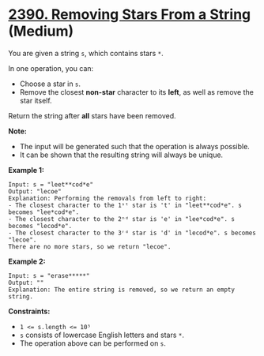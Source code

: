 # [2390. Removing Stars From a String][link] (Medium)

[link]: https://leetcode.com/problems/removing-stars-from-a-string/

You are given a string `s`, which contains stars `*`.

In one operation, you can:

- Choose a star in `s`.
- Remove the closest **non-star** character to its **left**, as well as remove the star itself.

Return the string after **all** stars have been removed.

**Note:**

- The input will be generated such that the operation is always possible.
- It can be shown that the resulting string will always be unique.

**Example 1:**

```
Input: s = "leet**cod*e"
Output: "lecoe"
Explanation: Performing the removals from left to right:
- The closest character to the 1ˢᵗ star is 't' in "leet**cod*e". s becomes "lee*cod*e".
- The closest character to the 2ⁿᵈ star is 'e' in "lee*cod*e". s becomes "lecod*e".
- The closest character to the 3ʳᵈ star is 'd' in "lecod*e". s becomes "lecoe".
There are no more stars, so we return "lecoe".
```

**Example 2:**

```
Input: s = "erase*****"
Output: ""
Explanation: The entire string is removed, so we return an empty string.
```

**Constraints:**

- `1 <= s.length <= 10⁵`
- `s` consists of lowercase English letters and stars `*`.
- The operation above can be performed on `s`.
